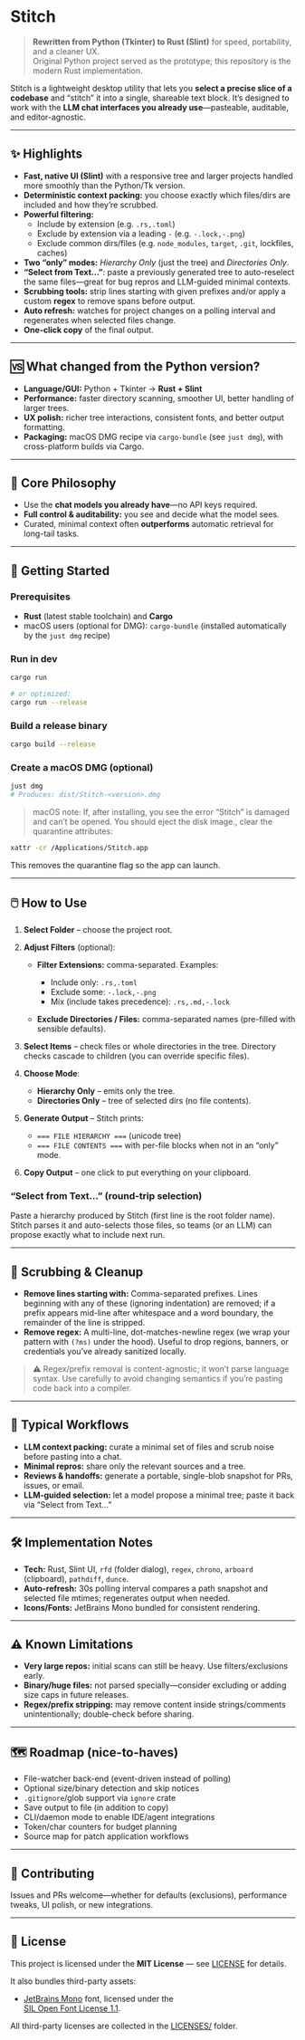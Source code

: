 # Stitch

> **Rewritten from Python (Tkinter) to Rust (Slint)** for speed, portability, and a cleaner UX.  
> Original Python project served as the prototype; this repository is the modern Rust implementation.

Stitch is a lightweight desktop utility that lets you **select a precise slice of a codebase** and “stitch” it into a single, shareable text block. It’s designed to work with the **LLM chat interfaces you already use**—pasteable, auditable, and editor-agnostic.

---

## ✨ Highlights

- **Fast, native UI (Slint)** with a responsive tree and larger projects handled more smoothly than the Python/Tk version.
- **Deterministic context packing:** you choose exactly which files/dirs are included and how they’re scrubbed.
- **Powerful filtering:**
  - Include by extension (e.g. `.rs,.toml`)
  - Exclude by extension via a leading `-` (e.g. `-.lock,-.png`)
  - Exclude common dirs/files (e.g. `node_modules`, `target`, `.git`, lockfiles, caches)
- **Two “only” modes:** _Hierarchy Only_ (just the tree) and _Directories Only_.
- **“Select from Text…”**: paste a previously generated tree to auto-reselect the same files—great for bug repros and LLM-guided minimal contexts.
- **Scrubbing tools:** strip lines starting with given prefixes and/or apply a custom **regex** to remove spans before output.
- **Auto refresh:** watches for project changes on a polling interval and regenerates when selected files change.
- **One-click copy** of the final output.

---

## 🆚 What changed from the Python version?

- **Language/GUI:** Python + Tkinter → **Rust + Slint**
- **Performance:** faster directory scanning, smoother UI, better handling of larger trees.
- **UX polish:** richer tree interactions, consistent fonts, and better output formatting.
- **Packaging:** macOS DMG recipe via `cargo-bundle` (see `just dmg`), with cross-platform builds via Cargo.

---

## 🧭 Core Philosophy

- Use the **chat models you already have**—no API keys required.
- **Full control & auditability:** you see and decide what the model sees.
- Curated, minimal context often **outperforms** automatic retrieval for long-tail tasks.

---

## 🚀 Getting Started

### Prerequisites
- **Rust** (latest stable toolchain) and **Cargo**
- macOS users (optional for DMG): `cargo-bundle` (installed automatically by the `just dmg` recipe)

### Run in dev
```bash
cargo run

# or optimized:
cargo run --release
```

### Build a release binary

```bash
cargo build --release
```

### Create a macOS DMG (optional)

```bash
just dmg
# Produces: dist/Stitch-<version>.dmg
```

> macOS note: If, after installing, you see the error “Stitch” is damaged and can’t be opened. You should eject the disk image., clear the quarantine attributes:

```bash
xattr -cr /Applications/Stitch.app
```

This removes the quarantine flag so the app can launch.

---

## 🖱️ How to Use

1. **Select Folder** – choose the project root.
2. **Adjust Filters** (optional):

   * **Filter Extensions:** comma-separated. Examples:

     * Include only: `.rs,.toml`
     * Exclude some: `-.lock,-.png`
     * Mix (include takes precedence): `.rs,.md,-.lock`
   * **Exclude Directories / Files:** comma-separated names (pre-filled with sensible defaults).
3. **Select Items** – check files or whole directories in the tree. Directory checks cascade to children (you can override specific files).
4. **Choose Mode**:

   * **Hierarchy Only** – emits only the tree.
   * **Directories Only** – tree of selected dirs (no file contents).
5. **Generate Output** – Stitch prints:

   * `=== FILE HIERARCHY ===` (unicode tree)
   * `=== FILE CONTENTS ===` with per-file blocks when not in an “only” mode.
6. **Copy Output** – one click to put everything on your clipboard.

### “Select from Text…” (round-trip selection)

Paste a hierarchy produced by Stitch (first line is the root folder name). Stitch parses it and auto-selects those files, so teams (or an LLM) can propose exactly what to include next run.

---

## 🔧 Scrubbing & Cleanup

* **Remove lines starting with:** Comma-separated prefixes. Lines beginning with any of these (ignoring indentation) are removed; if a prefix appears mid-line after whitespace and a word boundary, the remainder of the line is stripped.
* **Remove regex:** A multi-line, dot-matches-newline regex (we wrap your pattern with `(?ms)` under the hood). Useful to drop regions, banners, or credentials you’ve already sanitized locally.

> ⚠️ Regex/prefix removal is content-agnostic; it won’t parse language syntax. Use carefully to avoid changing semantics if you’re pasting code back into a compiler.

---

## 🧩 Typical Workflows

* **LLM context packing:** curate a minimal set of files and scrub noise before pasting into a chat.
* **Minimal repros:** share only the relevant sources and a tree.
* **Reviews & handoffs:** generate a portable, single-blob snapshot for PRs, issues, or email.
* **LLM-guided selection:** let a model propose a minimal tree; paste it back via “Select from Text…”

---

## 🛠️ Implementation Notes

* **Tech:** Rust, Slint UI, `rfd` (folder dialog), `regex`, `chrono`, `arboard` (clipboard), `pathdiff`, `dunce`.
* **Auto-refresh:** 30s polling interval compares a path snapshot and selected file mtimes; regenerates output when needed.
* **Icons/Fonts:** JetBrains Mono bundled for consistent rendering.

---

## ⚠️ Known Limitations

* **Very large repos:** initial scans can still be heavy. Use filters/exclusions early.
* **Binary/huge files:** not parsed specially—consider excluding or adding size caps in future releases.
* **Regex/prefix stripping:** may remove content inside strings/comments unintentionally; double-check before sharing.

---

## 🗺️ Roadmap (nice-to-haves)

* File-watcher back-end (event-driven instead of polling)
* Optional size/binary detection and skip notices
* `.gitignore`/glob support via `ignore` crate
* Save output to file (in addition to copy)
* CLI/daemon mode to enable IDE/agent integrations
* Token/char counters for budget planning
* Source map for patch application workflows

---

## 🤝 Contributing

Issues and PRs welcome—whether for defaults (exclusions), performance tweaks, UI polish, or new integrations.

---

## 📄 License

This project is licensed under the **MIT License** — see [LICENSE](./LICENSE) for details.

It also bundles third-party assets:

- [JetBrains Mono](https://www.jetbrains.com/lp/mono/) font, licensed under the  
  [SIL Open Font License 1.1](./LICENSES/LICENSE-JetBrainsMono.txt).

All third-party licenses are collected in the [LICENSES/](./LICENSES) folder.